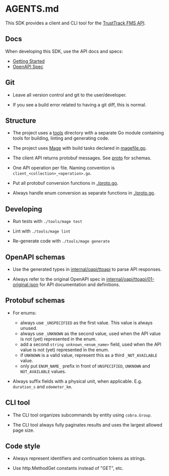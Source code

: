 # AGENTS.md

This SDK provides a client and CLI tool for the [TrustTrack FMS API](https://www.fmsdocumentation.com/apis/).

## Docs

When developing this SDK, use the API docs and specs:

- [Getting Started](./docs/getting-started.md)
- [OpenAPI Spec](./internal/oapi/abaxoapi/01-original.json)

## Git

- Leave all version control and git to the user/developer.

- If you see a build error related to having a git diff, this is normal.

## Structure

- The project uses a [tools](./tools/) directory with a separate Go module containing tools for building, linting and generating code.

- The project uses [Mage](https://magefile.org) with build tasks declared in [magefile.go](./tools/magefile.go).

- The client API returns protobuf messages. See [proto](./proto) for schemas.

- One API operation per file. Naming convention is `client_<collection>_<operation>.go`.

- Put all protobuf conversion functions in [./proto.go](./proto.go).

- Always handle enum conversion as separate functions in [./proto.go](./proto.go).

## Developing

- Run tests with `./tools/mage test`

- Lint with `./tools/mage lint`

- Re-generate code with `./tools/mage generate`

## OpenAPI schemas

- Use the generated types in [internal/oapi/ttoapi](./internal/oapi/ttoapi) to parse API responses.

- Always refer to the original OpenAPI spec in [internal/oapi/ttoapi/01-original.json](./internal/oapi/ttoapi/01-original.json) for API documentation and definitions.

## Protobuf schemas

- For enums:

  - always use `_UNSPECIFIED` as the first value. This value is always unused.
  - always use `_UNKNOWN` as the second value, used when the API value is not (yet) represented in the enum.
  - add a second `string unknown_<enum_name>` field, used when the API value is not (yet) represented in the enum.
  - if `UNKNOWN` is a valid value, represent this as a third `_NOT_AVAILABLE` value.
  - only put `ENUM_NAME_` prefix in front of `UNSPECIFIED`, `UNKNOWN` and `NOT_AVAILABLE` values.

- Always suffix fields with a physical unit, when applicable. E.g. `duration_s` and `odometer_km`.

## CLI tool

- The CLI tool organizes subcommands by entity using `cobra.Group`.

- The CLI tool always fully paginates results and uses the largest allowed page size.

## Code style

- Always represent identifiers and continuation tokens as strings.

- Use http.MethodGet constants instead of "GET", etc.
